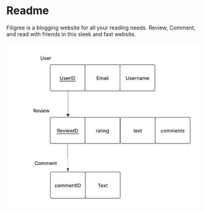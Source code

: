 # Readme

Filigree is a blogging website for all your reading needs. Review, Comment, and read with friends in this sleek and fast website.

![Relation Image](./public/images/relation.png)
